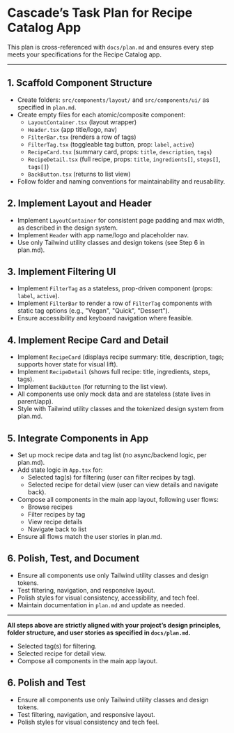 # Cascade’s Task Plan for Recipe Catalog App

This plan is cross-referenced with `docs/plan.md` and ensures every step meets your specifications for the Recipe Catalog app.

---

## 1. Scaffold Component Structure
- Create folders: `src/components/layout/` and `src/components/ui/` as specified in `plan.md`.
- Create empty files for each atomic/composite component:
  - `LayoutContainer.tsx` (layout wrapper)
  - `Header.tsx` (app title/logo, nav)
  - `FilterBar.tsx` (renders a row of tags)
  - `FilterTag.tsx` (toggleable tag button, prop: `label`, `active`)
  - `RecipeCard.tsx` (summary card, props: `title`, `description`, `tags`)
  - `RecipeDetail.tsx` (full recipe, props: `title`, `ingredients[]`, `steps[]`, `tags[]`)
  - `BackButton.tsx` (returns to list view)
- Follow folder and naming conventions for maintainability and reusability.

## 2. Implement Layout and Header
- Implement `LayoutContainer` for consistent page padding and max width, as described in the design system.
- Implement `Header` with app name/logo and placeholder nav.
- Use only Tailwind utility classes and design tokens (see Step 6 in plan.md).

## 3. Implement Filtering UI
- Implement `FilterTag` as a stateless, prop-driven component (props: `label`, `active`).
- Implement `FilterBar` to render a row of `FilterTag` components with static tag options (e.g., "Vegan", "Quick", "Dessert").
- Ensure accessibility and keyboard navigation where feasible.

## 4. Implement Recipe Card and Detail
- Implement `RecipeCard` (displays recipe summary: title, description, tags; supports hover state for visual lift).
- Implement `RecipeDetail` (shows full recipe: title, ingredients, steps, tags).
- Implement `BackButton` (for returning to the list view).
- All components use only mock data and are stateless (state lives in parent/app).
- Style with Tailwind utility classes and the tokenized design system from plan.md.

## 5. Integrate Components in App
- Set up mock recipe data and tag list (no async/backend logic, per plan.md).
- Add state logic in `App.tsx` for:
  - Selected tag(s) for filtering (user can filter recipes by tag).
  - Selected recipe for detail view (user can view details and navigate back).
- Compose all components in the main app layout, following user flows:
  - Browse recipes
  - Filter recipes by tag
  - View recipe details
  - Navigate back to list
- Ensure all flows match the user stories in plan.md.

## 6. Polish, Test, and Document
- Ensure all components use only Tailwind utility classes and design tokens.
- Test filtering, navigation, and responsive layout.
- Polish styles for visual consistency, accessibility, and tech feel.
- Maintain documentation in `plan.md` and update as needed.

---

**All steps above are strictly aligned with your project’s design principles, folder structure, and user stories as specified in `docs/plan.md`.**

  - Selected tag(s) for filtering.
  - Selected recipe for detail view.
- Compose all components in the main app layout.

## 6. Polish and Test
- Ensure all components use only Tailwind utility classes and design tokens.
- Test filtering, navigation, and responsive layout.
- Polish styles for visual consistency and tech feel.
